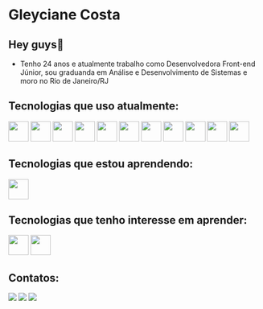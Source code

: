 # Gleyciane Costa
## Hey guys👋

- Tenho 24 anos e atualmente trabalho como Desenvolvedora Front-end Júnior, sou graduanda em Análise e Desenvolvimento de Sistemas e moro no Rio de Janeiro/RJ

## Tecnologias que uso atualmente:
<div>       
<img src="https://cdn.jsdelivr.net/gh/devicons/devicon/icons/figma/figma-original.svg"  width="40" height="40"/>
<img src="https://cdn.jsdelivr.net/gh/devicons/devicon/icons/canva/canva-original.svg" width="40" height="40"/>
<img src="https://cdn.jsdelivr.net/gh/devicons/devicon/icons/css3/css3-original.svg" width="40" height="40"/>
<img src="https://cdn.jsdelivr.net/gh/devicons/devicon/icons/html5/html5-original.svg"  width="40" height="40" />
<img src="https://cdn.jsdelivr.net/gh/devicons/devicon/icons/javascript/javascript-original.svg"  width="40" height="40"/>
<img src="https://cdn.jsdelivr.net/gh/devicons/devicon/icons/typescript/typescript-original.svg"  width="40" height="40"/>
<img src="https://cdn.jsdelivr.net/gh/devicons/devicon/icons/react/react-original.svg"  width="40" height="40"/>
<img src="https://cdn.jsdelivr.net/gh/devicons/devicon/icons/vscode/vscode-original.svg"  width="40" height="40"/>
<img src="https://cdn.jsdelivr.net/gh/devicons/devicon/icons/wordpress/wordpress-original.svg"  width="40" height="40"/>
<img src="https://cdn.jsdelivr.net/gh/devicons/devicon/icons/yarn/yarn-original.svg" width="40" height="40"/>
<img src="https://cdn.jsdelivr.net/gh/devicons/devicon/icons/npm/npm-original-wordmark.svg" width="40" height="40"/>
          
          
 </div>
 
 ## Tecnologias que estou aprendendo:
<div>        
<img src="https://cdn.jsdelivr.net/gh/devicons/devicon/icons/java/java-original-wordmark.svg"  width="40" height="40" />
</div>        

## Tecnologias que tenho interesse em aprender:
<div>
<img src="https://cdn.jsdelivr.net/gh/devicons/devicon/icons/mysql/mysql-original-wordmark.svg"  width="40" height="40"/>        
<img src="https://cdn.jsdelivr.net/gh/devicons/devicon/icons/python/python-original-wordmark.svg"  width="40" height="40" />
</div>

 ## Contatos:
<div>
<a href="https://instagram.com/gleyctavaress" target="_blank"><img src="https://img.shields.io/badge/-Instagram-%23E4405F?style=for-the-badge&logo=instagram&logoColor=white" target="_blank"></a>
<a href = "mailto:contato@gleyc47@gmail.com"><img src="https://img.shields.io/badge/Gmail-D14836?style=for-the-badge&logo=gmail&logoColor=white" target="_blank"></a>
<a href="https://www.linkedin.com/in/gleycianecosta" target="_blank"><img src="https://img.shields.io/badge/-LinkedIn-%230077B5?style=for-the-badge&logo=linkedin&logoColor=white" target="_blank"></a>   
</div>         

<!--

          
-->
